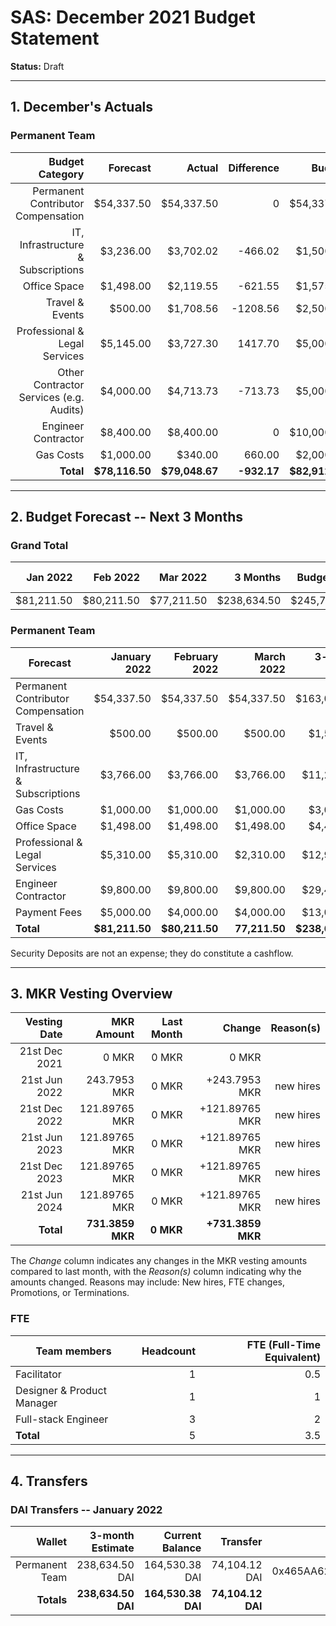 # SAS: December 2021 Budget Statement

**Status:** Draft

---
## 1. December's Actuals

### Permanent Team

| Budget Category                          | Forecast      | Actual       | Difference       | Budget       |
|-----------------------------------------:|--------------:|-------------:|-----------------:|-------------:|
| Permanent Contributor Compensation       |     $54,337.50|    $54,337.50|                 0|    $54,337.50|
| IT, Infrastructure & Subscriptions       |      $3,236.00|     $3,702.02|           -466.02|     $1,500.00|
| Office Space                             |      $1,498.00|     $2,119.55|           -621.55|     $1,575.00|
| Travel & Events                          |        $500.00|     $1,708.56|          -1208.56|     $2,500.00|
| Professional & Legal Services            |      $5,145.00|     $3,727.30|           1417.70|     $5,000.00|
| Other Contractor Services (e.g. Audits)  |      $4,000.00|     $4,713.73|           -713.73|     $5,000.00|
| Engineer Contractor                      |      $8,400.00|     $8,400.00|                 0|    $10,000.00|
| Gas Costs                                |      $1,000.00|       $340.00|            660.00|     $2,000.00|
| **Total**                                | **$78,116.50**|**$79,048.67**|       **-932.17**|**$82,912.50**|

---

## 2. Budget Forecast -- Next 3 Months

### Grand Total

|  Jan 2022  |  Feb 2022  |  Mar 2022  |  3 Months  | Budget Cap | Total Budget Cap |
| ----------:| ----------:| ----------:| ----------:| ----------:| ----------------:|
|  $81,211.50|  $80,211.50|  $77,211.50| $238,634.50| $245,737.50|       $282,598.13|

### Permanent Team

| Forecast                            | January 2022 | February 2022 |  March 2022 | 3-month Total |   Budget Cap  |
|-------------------------------------|-------------:|--------------:|------------:|--------------:|--------------:|
| Permanent Contributor Compensation  |    $54,337.50|     $54,337.50|   $54,337.50|    $163,012.50|    $163,012.50|
| Travel & Events                     |       $500.00|        $500.00|      $500.00|      $1,500.00|      $7,500.00|
| IT, Infrastructure & Subscriptions  |     $3,766.00|      $3,766.00|    $3,766.00|     $11,298.00|      $4,500.00|
| Gas Costs                           |     $1,000.00|      $1,000.00|    $1,000.00|      $3,000.00|      $6,000.00|
| Office Space                        |     $1,498.00|      $1,498.00|    $1,498.00|      $4,494.00|      $4,725.00|
| Professional & Legal Services       |     $5,310.00|      $5,310.00|    $2,310.00|     $12,930.00|     $15,000.00|
| Engineer Contractor                 |     $9,800.00|      $9,800.00|    $9,800.00|     $29,400.00|     $30,000.00|
| Payment Fees                        |     $5,000.00|      $4,000.00|    $4,000.00|     $13,000.00|     $15,000.00|
| **Total**                           |**$81,211.50**| **$80,211.50**|**77,211.50**|**$238,634.50**|**$245,737.50**|

Security Deposits are not an expense; they do constitute a cashflow.

---

## 3. MKR Vesting Overview


|  Vesting Date         |       MKR Amount | Last Month |          Change |      Reason(s) |
|----------------------:|-----------------:|-----------:|----------------:|---------------:|
|  21st Dec 2021        |       0 MKR      |      0 MKR |     0 MKR       |                |
|  21st Jun 2022        |     243.7953 MKR |      0 MKR |   +243.7953 MKR |      new hires |
|  21st Dec 2022        |    121.89765 MKR |      0 MKR |  +121.89765 MKR |      new hires |
|  21st Jun 2023        |    121.89765 MKR |      0 MKR |  +121.89765 MKR |      new hires |
|  21st Dec 2023        |    121.89765 MKR |      0 MKR |  +121.89765 MKR |      new hires |
|  21st Jun 2024        |    121.89765 MKR |      0 MKR |  +121.89765 MKR |      new hires |
|  **Total**            | **731.3859 MKR** |  **0 MKR** |**+731.3859 MKR**|                |

The *Change* column indicates any changes in the MKR vesting amounts compared to last month, with the *Reason(s)* column indicating why the amounts changed. Reasons may include: New hires, FTE changes, Promotions, or Terminations.

### FTE

| Team members              |Headcount|FTE (Full-Time Equivalent)|
|---------------------------|--------:|-------------------------:|
| Facilitator               |1        |0.5                       |
| Designer & Product Manager|1        |1                         |
| Full-stack Engineer       |3        |2                         |
| **Total**                 |5        |3.5                       |

---

## 4. Transfers

### DAI Transfers -- January 2022

|           Wallet|  3-month Estimate|   Current Balance|         Transfer|                         Multi-sig Address|
|----------------:|-----------------:|-----------------:|----------------:|-----------------------------------------:|
|   Permanent Team|    238,634.50 DAI|    164,530.38 DAI|    74,104.12 DAI|0x465AA62a82E220B331f5ECcA697c20E89554B298|
|       **Totals**|**238,634.50 DAI**|**164,530.38 DAI**|**74,104.12 DAI**|                                          |
